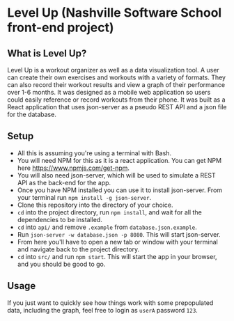 # Level Up (Nashville Software School front-end project)

## What is Level Up?

Level Up is a workout organizer as well as a data visualization tool. A user can create their own exercises and workouts with a variety of formats. They can also record their workout results and view a graph of their performance over 1-6 months. It was designed as a mobile web application so users could easily reference or record workouts from their phone. It was built as a React application that uses json-server as a pseudo REST API and a json file for the database.

## Setup

- All this is assuming you're using a terminal with Bash.
- You will need NPM for this as it is a react application. You can get NPM here https://www.npmjs.com/get-npm.
- You will also need json-server, which will be used to simulate a REST API as the back-end for the app.
- Once you have NPM installed you can use it to install json-server. From your terminal run `npm install -g json-server`.
- Clone this repository into the directory of your choice.
- `cd` into the project directory, run `npm install`, and wait for all the dependencies to be installed.
- `cd` into `api/` and remove `.example` from `database.json.example`.
- Run `json-server -w database.json -p 8080`. This will start json-server.
- From here you'll have to open a new tab or window with your terminal and navigate back to the project directory.
- `cd` into `src/` and run `npm start`. This will start the app in your browser, and you should be good to go.

## Usage

If you just want to quickly see how things work with some prepopulated data, including the graph, feel free to login as `userA` password `123`.
